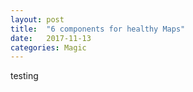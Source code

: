 ```yaml
---
layout: post
title:  "6 components for healthy Maps"
date:   2017-11-13
categories: Magic
---
```


testing
